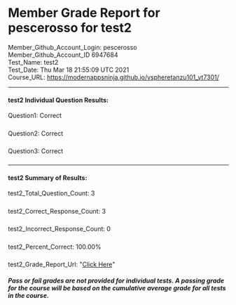 # Member Grade Report for pescerosso for test2  
   
Member_Github_Account_Login: pescerosso  
Member_Github_Account_ID 6947684  
Test_Name: test2  
Test_Date: Thu Mar 18 21:55:09 UTC 2021  
Course_URL: https://modernappsninja.github.io/vspheretanzu101_vt7301/  
   
---  
#### test2 Individual Question Results:  
Question1: Correct  
#####  
Question2: Correct  
#####  
Question3: Correct  
#####  
---  
#### test2 Summary of Results:  
test2_Total_Question_Count: 3  
#####  
test2_Correct_Response_Count: 3  
#####  
test2_Incorrect_Response_Count: 0  
#####  
test2_Percent_Correct: 100.00%  
#####  
test2_Grade_Report_Url: "[Click Here](https://github.com/modernappsninjas/pescerosso/blob/main/static/userdata/courses/vspheretanzu101_vt7301/grade_report.pr21.test2.md)"
##### Pass or fail grades are not provided for individual tests. A passing grade for the course will be based on the cumulative average grade for all tests in the course.  
